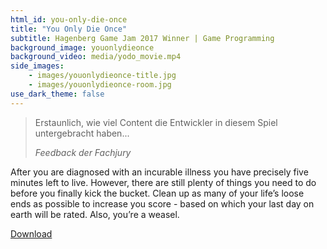 ```yaml
---
html_id: you-only-die-once
title: "You Only Die Once"
subtitle: Hagenberg Game Jam 2017 Winner | Game Programming
background_image: youonlydieonce
background_video: media/yodo_movie.mp4
side_images:
    - images/youonlydieonce-title.jpg
    - images/youonlydieonce-room.jpg
use_dark_theme: false
---
```


> Erstaunlich, wie viel Content die Entwickler in diesem Spiel untergebracht haben...
>
> *Feedback der Fachjury*

After you are diagnosed with an incurable illness you have precisely five minutes left to live. However, there are still plenty of things you need to do before you finally kick the bucket. Clean up as many of your life’s loose ends as possible to increase you score - based on which your last day on earth will be rated. Also, you’re a weasel.

[Download](https://playful-interactive-environments.github.io/gamejam/2017/#you-only-die-once)
